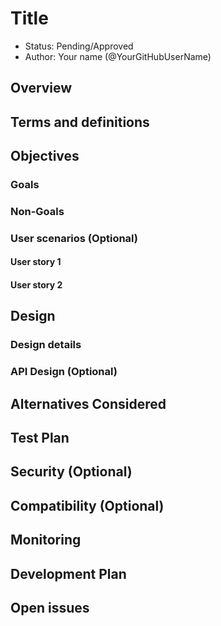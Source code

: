 # Title

* Status: Pending/Approved
* Author: Your name (@YourGitHubUserName)

## Overview

<!--
Provide a succinct high-level description of the component or feature and 
where/how it fits in the big picture. The overview should be one to three 
paragraphs long and should be understandable by someone outside Radius
team.
-->

## Terms and definitions

<!--
These terms are internal to your design and will not be shared publicly.
-->

## Objectives

<!--
Describes goals/non-goals and user-scenario of this feature to understand
the end-user goals.
* If the feature shares the same objectives of the existing design, link
  the existing doc rather than repeat the same context.
* If the feature has a scenario, UX, or other product feature design doc,
  link it here and summarize the important parts.
-->

### Goals

<!--
Describes goals to define why we need, where we go, and how we know whether
we will be successful when we deliver this feature.
-->

### Non-Goals

<!--
Describe non-goals to identify something that we won’t be focusing on 
immediately. We won’t be expending any effort on these matters.
-->

### User scenarios (Optional)

<!--
Describe the user scenarios for this design. Ensure that you define the
roles and personas in these user scenarios when it requires API design.
-->

#### User story 1

#### User story 2

## Design

<!--
Provide a high-level description, using diagrams as appropriate, and top-level
explanations to convey the architectural/design overview. Don’t go into a lot
of details yet but provide enough information about the relationship between
these components and other components. Call out or highlight new components
that are not part of this feature (dependencies). This diagram generally
treats the components as black boxes. Provide a pointer to a more detailed
design document, if one exists. If you have the alternatives for your design,
describe alternative solutions too.
-->

### Design details

<!--
This section should be detailed and thorough enough that another developer
could implement your design and provide enough detail to get a high confidence
estimate of the cost to implement the feature but isn’t as detailed as the 
code. Be sure to also consider testability in your design.

For each change, give each "change" in the proposal its own section and
describe it in enough detail that someone else could implement it. Cover
ALL of the important decisions like names. Your goal is to get agreement
to proceed with coding and PRs.

If there are alternatives you are considering please include that in the open
questions section. If the product has a layered architecture, it's good to
align these sections with the product's layers. This will help readers use
their current understanding to understand your ideas.

* Advantages of this design - Describe what's good about this plan relative to
  other options. Does it feel easy to implement? Provide flexibility for
  future work?
* Disadvantages - Describe what's not ideal about this plan. If you don't
  point these things out other people will do it for you. This is a good place
  to cover risks.
-->

### API Design (Optional)

<!--
Include if applicable – any design that changes our public REST API, CLI
arguments/commands, or Go APIs for shared components should provide this
section. Write N/A here if not applicable.
- Describe the REST APIs in detail for new resource types or updates to
  existing resource types. E.g. API Path and Sample request and response.
- Describe new commands in the CLI or changes to existing CLI commands.
- Describe the new or modified Go APIs for any shared components.
-->

## Alternatives Considered

<!--
Describe the alternative designs that were considered or should be considered.
Give a justification for why alternative approaches should be rejected if
possible. 
-->

## Test Plan

<!--
This includes the test plan to validate the features. e.g. unit test and
functional test.
-->

## Security (Optional)
<!--
Optional. Use this section to describe a security threat and its mitigation
with this design—such as authenticating request, storing a secret and 
a credential, etc.
-->

## Compatibility (Optional)

<!--
Optional. Describe potential compatibility issues with other components,
such as incompatibility with older CLIs, and include any breaking changes
to behaviors or APIs.
-->

## Monitoring

<!--
This includes the list of instrumentation such as metric, log, and trace to 
diagnose this new feature. It also describes how to troubleshoot this feature
with the instrumentation. 
-->

## Development Plan

<!--
This section is for planning how you will deliver your features. This includes
aligning work items to features, scenarios, or requirements, defining what
deliverable will be checked in at each point in the product and estimating the 
cost of each work item. Don’t forget to include the Unit Test and functional 
test in your estimates.
-->

## Open issues

<!--
Describe (Q&A format) the important unknowns or things you're not sure about. 
Use the discussion to answer these with experts after people digest the 
overall design.
-->

